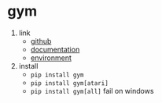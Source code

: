 # gym

1. link
   * [github](https://github.com/openai/gym)
   * [documentation](http://gym.openai.com/docs/)
   * [environment](http://gym.openai.com/envs/#classic_control)
2. install
   * `pip install gym`
   * `pip install gym[atari]`
   * `pip install gym[all]` fail on windows
